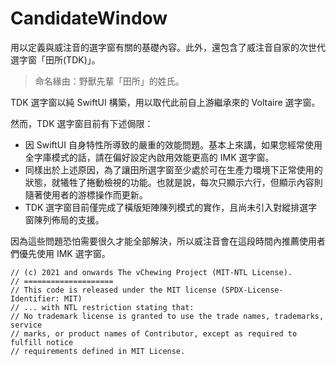 # CandidateWindow

用以定義與威注音的選字窗有關的基礎內容。此外，還包含了威注音自家的次世代選字窗「田所(TDK)」。

> 命名緣由：野獸先輩「田所」的姓氏。

TDK 選字窗以純 SwiftUI 構築，用以取代此前自上游繼承來的 Voltaire 選字窗。

然而，TDK 選字窗目前有下述侷限：

- 因 SwiftUI 自身特性所導致的嚴重的效能問題。基本上來講，如果您經常使用全字庫模式的話，請在偏好設定內啟用效能更高的 IMK 選字窗。
- 同樣出於上述原因，為了讓田所選字窗至少處於可在生產力環境下正常使用的狀態，就犧牲了捲動檢視的功能。也就是說，每次只顯示六行，但顯示內容則隨著使用者的游標操作而更新。
- TDK 選字窗目前僅完成了橫版矩陣陳列模式的實作，且尚未引入對縱排選字窗陳列佈局的支援。

因為這些問題恐怕需要很久才能全部解決，所以威注音會在這段時間內推薦使用者們優先使用 IMK 選字窗。

```
// (c) 2021 and onwards The vChewing Project (MIT-NTL License).
// ====================
// This code is released under the MIT license (SPDX-License-Identifier: MIT)
// ... with NTL restriction stating that:
// No trademark license is granted to use the trade names, trademarks, service
// marks, or product names of Contributor, except as required to fulfill notice
// requirements defined in MIT License.
```
